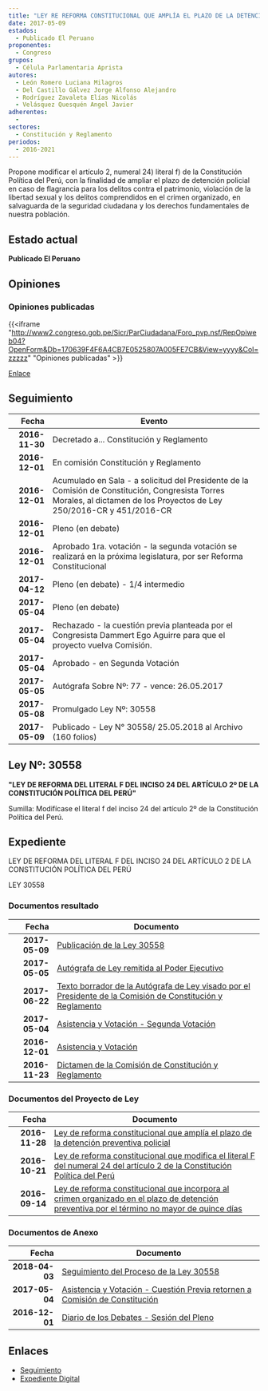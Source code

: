 ```yaml
---
title: "LEY RE REFORMA CONSTITUCIONAL QUE AMPLÍA EL PLAZO DE LA DETENCIÓN PREVENTIVA POLICIAL"
date: 2017-05-09
estados: 
  - Publicado El Peruano
proponentes: 
  - Congreso
grupos: 
  - Célula Parlamentaria Aprista
autores: 
  - León Romero Luciana Milagros
  - Del Castillo Gálvez Jorge Alfonso Alejandro
  - Rodríguez Zavaleta Elías Nicolás
  - Velásquez Quesquén Angel Javier
adherentes: 
  - 
sectores: 
  - Constitución y Reglamento
periodos: 
  - 2016-2021
---
```


Propone modificar el artículo 2, numeral 24) literal f) de la Constitución Política del Perú, con la finalidad de ampliar el plazo de detención policial en caso de flagrancia para los delitos contra el patrimonio, violación de la libertad sexual y los delitos comprendidos en el crimen organizado, en salvaguarda de la seguridad ciudadana y los derechos fundamentales de nuestra población.


## Estado actual

**Publicado El Peruano**

## Opiniones

### Opiniones publicadas

{{<iframe "http://www2.congreso.gob.pe/Sicr/ParCiudadana/Foro_pvp.nsf/RepOpiweb04?OpenForm&Db=170639F4F6A4CB7E0525807A005FE7CB&View=yyyy&Col=zzzzz" "Opiniones publicadas" >}}

[Enlace](http://www2.congreso.gob.pe/Sicr/ParCiudadana/Foro_pvp.nsf/RepOpiweb04?OpenForm&Db=170639F4F6A4CB7E0525807A005FE7CB&View=yyyy&Col=zzzzz)

## Seguimiento

| Fecha | Evento |
|------:|--------|
| **2016-11-30** | Decretado a... Constitución y Reglamento|
| **2016-12-01** | En comisión Constitución y Reglamento|
| **2016-12-01** | Acumulado en Sala - a solicitud del Presidente de la Comisión de Constitución, Congresista Torres Morales, al dictamen de los Proyectos de Ley 250/2016-CR y 451/2016-CR|
| **2016-12-01** | Pleno (en debate)|
| **2016-12-01** | Aprobado 1ra. votación - la segunda votación se realizará en la próxima legislatura, por ser Reforma Constitucional|
| **2017-04-12** | Pleno (en debate) - 1/4 intermedio|
| **2017-05-04** | Pleno (en debate)|
| **2017-05-04** | Rechazado - la cuestión previa planteada por el Congresista Dammert Ego Aguirre para que el proyecto vuelva Comisión.|
| **2017-05-04** | Aprobado - en Segunda Votación|
| **2017-05-05** | Autógrafa Sobre Nº: 77 - vence: 26.05.2017|
| **2017-05-08** | Promulgado Ley Nº: 30558|
| **2017-05-09** | Publicado - Ley N° 30558/ 25.05.2018 al Archivo (160 folios)|

## Ley Nº: 30558

**"LEY DE REFORMA DEL LITERAL F DEL INCISO 24 DEL ARTÍCULO 2º DE LA CONSTITUCIÓN POLÍTICA DEL PERÚ"**

Sumilla: Modifícase el literal f del inciso 24 del artículo 2º de la Constitución Política del Perú.


## Expediente

LEY DE REFORMA DEL LITERAL F DEL INCISO 24 DEL ARTÍCULO 2 DE LA CONSTITUCIÓN POLÍTICA DEL PERÚ

LEY 30558


### Documentos resultado

| Fecha | Documento |
|------:|--------|
| **2017-05-09** | [Publicación de la Ley 30558](http://www.leyes.congreso.gob.pe/Documentos/2016_2021/ADLP/Normas_Legales/30558-LEY.pdf) |
| **2017-05-05** | [Autógrafa de Ley remitida al Poder Ejecutivo](http://www.leyes.congreso.gob.pe/Documentos/2016_2021/Autografas/Ley_y_de_Resolucion_Legislativa/AU0025020170505..pdf) |
| **2017-06-22** | [Texto borrador de la Autógrafa de Ley visado por el Presidente de la Comisión de Constitución y Reglamento](http://www.leyes.congreso.gob.pe/Documentos/2016_2021/Texto_Borrador_de_Autografa/BAU0025020170504.pdf) |
| **2017-05-04** | [Asistencia y Votación - Segunda Votación](http://www.leyes.congreso.gob.pe/Documentos/2016_2021/Asistencia_y_Votacion/Proyectos_de_Ley/Exoneracion_de_Segunda_Votacion/ESV0025020170504.pdf) |
| **2016-12-01** | [Asistencia y Votación](http://www.leyes.congreso.gob.pe/Documentos/2016_2021/Asistencia_y_Votacion/Proyectos_de_Ley/AV0025020161201..pdf) |
| **2016-11-23** | [Dictamen de la Comisión de Constitución y Reglamento](http://www.leyes.congreso.gob.pe/Documentos/2016_2021/Dictamenes/Proyectos_de_Ley/00250DC04MAY20161123.pdf) |

### Documentos del Proyecto de Ley

| Fecha | Documento |
|------:|--------|
| **2016-11-28** | [Ley de reforma constitucional que amplía el plazo de la detención preventiva policial](http://www.leyes.congreso.gob.pe/Documentos/2016_2021/Proyectos_de_Ley_y_de_Resoluciones_Legislativas/PL0071020161128...pdf) |
| **2016-10-21** | [Ley de reforma constitucional que modifica el literal F del numeral 24 del artículo 2 de la Constitución Política del Perú](http://www.leyes.congreso.gob.pe/Documentos/2016_2021/Proyectos_de_Ley_y_de_Resoluciones_Legislativas/PL0045120161021..pdf) |
| **2016-09-14** | [Ley de reforma constitucional que incorpora al crimen organizado en el plazo de detención preventiva por el término no mayor de quince días](http://www.leyes.congreso.gob.pe/Documentos/2016_2021/Proyectos_de_Ley_y_de_Resoluciones_Legislativas/PL0024920160913.pdf) |

### Documentos de Anexo

| Fecha | Documento |
|------:|--------|
| **2018-04-03** | [Seguimiento del Proceso de la Ley 30558](http://www.leyes.congreso.gob.pe/Documentos/2016_2021/Seguimiento_de_Proyectos_de_Ley/00250PL20180403.pdf) |
| **2017-05-04** | [Asistencia y Votación - Cuestión Previa retornen a Comisión de Constitución](http://www.leyes.congreso.gob.pe/Documentos/2016_2021/Asistencia_y_Votacion/Proyectos_de_Ley/AVCP0025020170504.pdf) |
| **2016-12-01** | [Diario de los Debates - Sesión del Pleno](http://www.leyes.congreso.gob.pe/Documentos/2016_2021/ADLP/Diario_Debates/30558_DD.pdf) |

## Enlaces 

- [Seguimiento](http://www2.congreso.gob.pe/Sicr/TraDocEstProc/CLProLey2016.nsf/f7fff46988ca05b1052578e100829cc7/501c476c9589f4db0525807a0057b339?OpenDocument)
- [Expediente Digital](http://www2.congreso.gob.pehttp://www2.congreso.gob.pe/Sicr/TraDocEstProc/CLProLey2016.nsf/f7fff46988ca05b1052578e100829cc7/501c476c9589f4db0525807a0057b339?OpenDocument&Click=05257FB7005EB655.eb71d0cf91d8294e05256cdf006b5706/$Body/0.1C6C)
